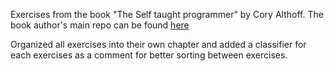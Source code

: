 

Exercises from the book "The Self taught programmer" by Cory Althoff. The book author's main repo can be found [here](https://github.com/calthoff/self_taught)

Organized all exercises into their own chapter and added a classifier for each exercises as a comment for better sorting between exercises.